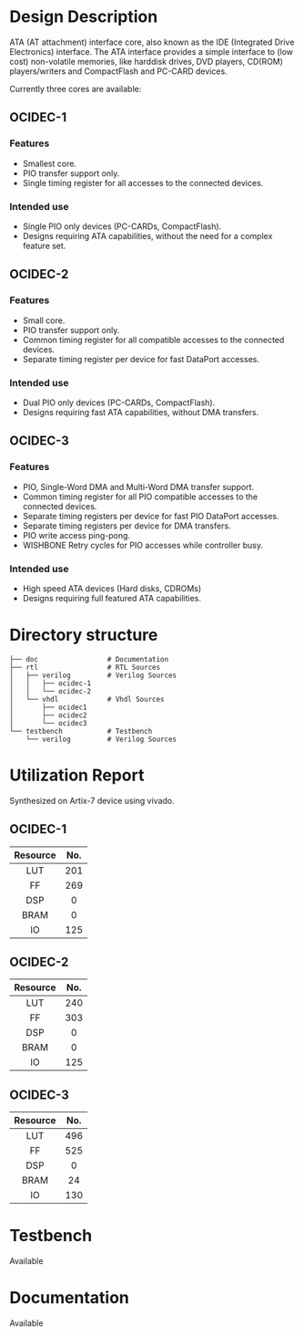 # Design Description

ATA (AT attachment) interface core, also known as the IDE (Integrated Drive Electronics) interface. The ATA interface provides a simple interface to (low cost) non-volatile memories, like harddisk drives, DVD players, CD(ROM) players/writers and CompactFlash and PC-CARD devices.

Currently three cores are available: 

## OCIDEC-1
### Features
- Smallest core.
- PIO transfer support only.
- Single timing register for all accesses to the connected devices.

### Intended use
- Single PIO only devices (PC-CARDs, CompactFlash).
- Designs requiring ATA capabilities, without the need for a complex feature set.	

## OCIDEC-2
### Features
- Small core.
- PIO transfer support only.
- Common timing register for all compatible accesses to the connected devices. 
- Separate timing register per device for fast DataPort accesses.

### Intended use
- Dual PIO only devices (PC-CARDs, CompactFlash).
- Designs requiring fast ATA capabilities, without DMA transfers.

## OCIDEC-3
### Features
- PIO, Single-Word DMA and Multi-Word DMA transfer support.
- Common timing register for all PIO compatible accesses to the connected devices.
- Separate timing registers per device for fast PIO DataPort accesses.
- Separate timing registers per device for DMA transfers.
- PIO write access ping-pong.
- WISHBONE Retry cycles for PIO accesses while controller busy.

### Intended use
- High speed ATA devices (Hard disks, CDROMs)
- Designs requiring full featured ATA capabilities.

# Directory structure

    ├── doc                 # Documentation
    ├── rtl                 # RTL Sources
    │   ├── verilog         # Verilog Sources
    │   │   ├── ocidec-1
    │   │   └── ocidec-2
    │   └── vhdl            # Vhdl Sources
    │       ├── ocidec1
    │       ├── ocidec2
    │       └── ocidec3
    └── testbench           # Testbench
        └── verilog         # Verilog Sources

# Utilization Report
Synthesized on Artix-7 device using vivado.

## OCIDEC-1
|Resource| No.|
|:---:|:---:|
|LUT|201|
|FF|269|
|DSP|0|
|BRAM|0|
|IO|125|

## OCIDEC-2
|Resource| No.|
|:---:|:---:|
|LUT|240|
|FF|303|
|DSP|0|
|BRAM|0|
|IO|125|

## OCIDEC-3
|Resource| No.|
|:---:|:---:|
|LUT|496|
|FF|525|
|DSP|0|
|BRAM|24|
|IO|130|

# Testbench
Available

# Documentation
Available

